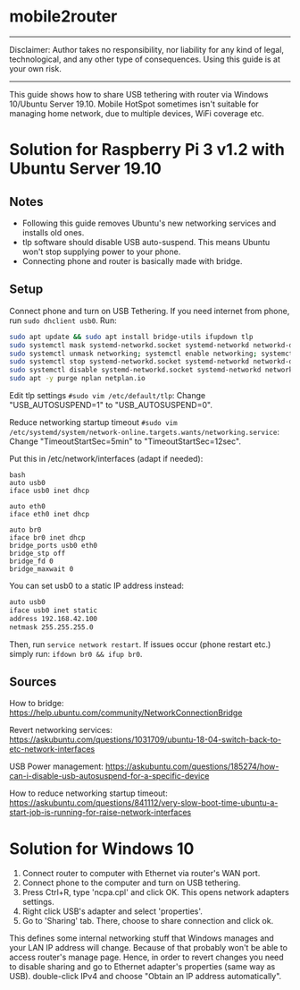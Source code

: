 # mobile2router
***
Disclaimer: Author takes no responsibility, nor liability for any kind of legal, technological, and any other type of
consequences. Using this guide is at your own risk.
***
This guide shows how to share USB tethering with router via Windows 10/Ubuntu Server 19.10. Mobile HotSpot sometimes isn't suitable for managing home
network, due to multiple devices, WiFi coverage etc.

# Solution for Raspberry Pi 3 v1.2 with Ubuntu Server 19.10
## Notes
* Following this guide removes Ubuntu's new networking services and installs old ones.
* tlp software should disable USB auto-suspend. This means Ubuntu won't stop supplying power to your phone.
* Connecting phone and router is basically made with bridge.
## Setup
Connect phone and turn on USB Tethering. If you need internet from phone, run `sudo dhclient usb0`.
Run:
```bash
sudo apt update && sudo apt install bridge-utils ifupdown tlp
sudo systemctl mask systemd-networkd.socket systemd-networkd networkd-dispatcher systemd-networkd-wait-online
sudo systemctl unmask networking; systemctl enable networking; systemctl restart networking
sudo systemctl stop systemd-networkd.socket systemd-networkd networkd-dispatcher systemd-networkd-wait-online
sudo systemctl disable systemd-networkd.socket systemd-networkd networkd-dispatcher systemd-networkd-wait-online
sudo apt -y purge nplan netplan.io
```

Edit tlp settings ```#sudo vim /etc/default/tlp```: Change "USB_AUTOSUSPEND=1" to "USB_AUTOSUSPEND=0".

Reduce networking startup timeout ```#sudo vim /etc/systemd/system/network-online.targets.wants/networking.service```: Change "TimeoutStartSec=5min" to "TimeoutStartSec=12sec".

Put this in /etc/network/interfaces (adapt if needed):
```#sudo vim /etc/network/interfaces
bash
auto usb0
iface usb0 inet dhcp

auto eth0
iface eth0 inet dhcp

auto br0
iface br0 inet dhcp
bridge_ports usb0 eth0
bridge_stp off
bridge_fd 0
bridge_maxwait 0
```

You can set usb0 to a static IP address instead:
```bash
auto usb0
iface usb0 inet static
address 192.168.42.100
netmask 255.255.255.0
```

Then, run `service network restart`.
If issues occur (phone restart etc.) simply run: `ifdown br0 && ifup br0`.

## Sources
How to bridge: https://help.ubuntu.com/community/NetworkConnectionBridge

Revert networking services: https://askubuntu.com/questions/1031709/ubuntu-18-04-switch-back-to-etc-network-interfaces

USB Power management: https://askubuntu.com/questions/185274/how-can-i-disable-usb-autosuspend-for-a-specific-device

How to reduce networking startup timeout: https://askubuntu.com/questions/841112/very-slow-boot-time-ubuntu-a-start-job-is-running-for-raise-network-interfaces

# Solution for Windows 10
1. Connect router to computer with Ethernet via router's WAN port.
2. Connect phone to the computer and turn on USB tethering.
3. Press Ctrl+R, type 'ncpa.cpl' and click OK. This opens network adapters settings.
4. Right click USB's adapter and select 'properties'.
5. Go to 'Sharing' tab. There, choose to share connection and click ok.

This defines some internal networking stuff that Windows manages and your LAN IP address will change. Because of that
probably won't be able to access router's manage page. Hence, in order to revert changes you need to disable sharing and
go to Ethernet adapter's properties (same way as USB). double-click IPv4 and choose
"Obtain an IP address automatically".
